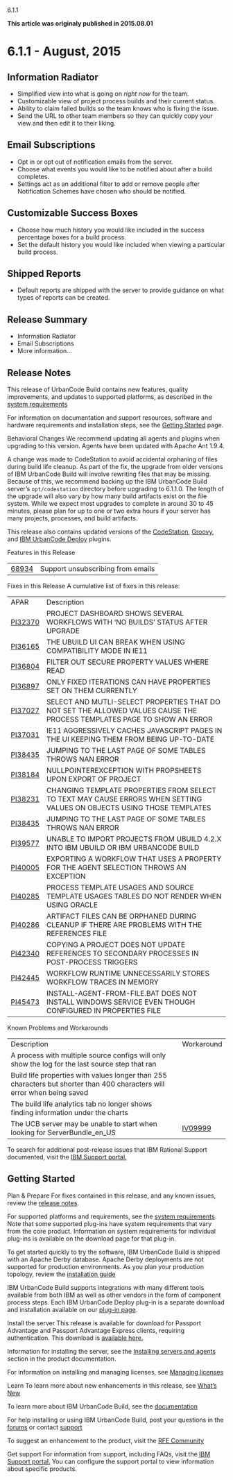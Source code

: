 





6.1.1

**This article was originaly published in 2015.08.01**


6.1.1 - August, 2015
====================





Information Radiator
--------------------


* Simplified view into what is going on *right now* for the team.
* Customizable view of project process builds and their current status.
* Ability to claim failed builds so the team knows who is fixing the issue.
* Send the URL to other team members so they can quickly copy your view and then edit it to their liking.




Email Subscriptions
-------------------


* Opt in or opt out of notification emails from the server.
* Choose what events you would like to be notified about after a build completes.
* Settings act as an additional filter to add or remove people after Notification Schemes have chosen who should be notified.




Customizable Success Boxes
--------------------------


* Choose how much history you would like included in the success percentage boxes for a build process.
* Set the default history you would like included when viewing a particular build process.




Shipped Reports
---------------


* Default reports are shipped with the server to provide guidance on what types of reports can be created.


Release Summary
---------------

  
* Information Radiator
* Email Subscriptions
* More information...

Release Notes
-------------

  

This release of UrbanCode Build contains new features, quality improvements, and updates to supported platforms, as described in the [system requirements](http://www-03.ibm.com/software/products/en/ucbuild)


For information on documentation and support resources, software and hardware requirements and installation steps, see the [Getting Started](../getting-started) page.





Behavioral Changes
We recommend updating all agents and plugins when upgrading to this version. Agents have been updated with Apache Ant 1.9.4.


A change was made to CodeStation to avoid accidental orphaning of files during build life cleanup. As part of the fix, the upgrade from older versions of IBM UrbanCode Build will involve rewriting files that may be missing. Because of this, we recommend backing up the IBM UrbanCode Build server’s `opt/codestation` directory before upgrading to 6.1.1.0. The length of the upgrade will also vary by how many build artifacts exist on the file system. While we expect most upgrades to complete in around 30 to 45 minutes, please plan for up to one or two extra hours if your server has many projects, processes, and build artifacts.


This release also contains updated versions of the [CodeStation](https://developer.ibm.com/urbancode/plugin/codestation-ubuild/), [Groovy](https://developer.ibm.com/urbancode/plugin/groovy-ubuild/), and [IBM UrbanCode Deploy](https://developer.ibm.com/urbancode/plugin/ibm-urbancode-deploy/) plugins.





Features in this Release


|  |  |
| --- | --- |
| [68934](https://www.ibm.com/developerworks/rfe/execute?use_case=viewRfe&CR_ID=68934) | Support unsubscribing from emails |





Fixes in this Release
A cumulative list of fixes in this release:




|  |  |
| --- | --- |
| APAR | Description |
| [PI32370](http://www.ibm.com/support/docview.wss?uid=swg1PI32370) | PROJECT DASHBOARD SHOWS SEVERAL WORKFLOWS WITH ‘NO BUILDS’ STATUS AFTER UPGRADE |
| [PI36165](http://www.ibm.com/support/docview.wss?uid=swg1PI36165) | THE UBUILD UI CAN BREAK WHEN USING COMPATIBILITY MODE IN IE11 |
| [PI36804](http://www.ibm.com/support/docview.wss?uid=swg1PI36804) | FILTER OUT SECURE PROPERTY VALUES WHERE READ |
| [PI36897](http://www.ibm.com/support/docview.wss?uid=swg1PI36897) | ONLY FIXED ITERATIONS CAN HAVE PROPERTIES SET ON THEM CURRENTLY |
| [PI37027](http://www.ibm.com/support/docview.wss?uid=swg1PI37027) | SELECT AND MUTLI-SELECT PROPERTIES THAT DO NOT SET THE ALLOWED VALUES CAUSE THE PROCESS TEMPLATES PAGE TO SHOW AN ERROR |
| [PI37031](http://www.ibm.com/support/docview.wss?uid=swg1PI37031) | IE11 AGGRESSIVELY CACHES JAVASCRIPT PAGES IN THE UI KEEPING THEM FROM BEING UP-TO-DATE |
| [PI38435](http://www.ibm.com/support/docview.wss?uid=swg1PI38435) | JUMPING TO THE LAST PAGE OF SOME TABLES THROWS NAN ERROR |
| [PI38184](http://www.ibm.com/support/docview.wss?uid=swg1PI38184) | NULLPOINTEREXCEPTION WITH PROPSHEETS UPON EXPORT OF PROJECT |
| [PI38231](http://www.ibm.com/support/docview.wss?uid=swg1PI38231) | CHANGING TEMPLATE PROPERTIES FROM SELECT TO TEXT MAY CAUSE ERRORS WHEN SETTING VALUES ON OBJECTS USING THOSE TEMPLATES |
| [PI38435](http://www.ibm.com/support/docview.wss?uid=swg1PI38435) | JUMPING TO THE LAST PAGE OF SOME TABLES THROWS NAN ERROR |
| [PI39577](http://www.ibm.com/support/docview.wss?uid=swg1PI39577) | UNABLE TO IMPORT PROJECTS FROM UBUILD 4.2.X INTO IBM UBUILD OR IBM URBANCODE BUILD |
| [PI40005](http://www.ibm.com/support/docview.wss?uid=swg1PI40005) | EXPORTING A WORKFLOW THAT USES A PROPERTY FOR THE AGENT SELECTION THROWS AN EXCEPTION |
| [PI40285](http://www.ibm.com/support/docview.wss?uid=swg1PI40285) | PROCESS TEMPLATE USAGES AND SOURCE TEMPLATE USAGES TABLES DO NOT RENDER WHEN USING ORACLE |
| [PI40286](http://www.ibm.com/support/docview.wss?uid=swg1PI40286) | ARTIFACT FILES CAN BE ORPHANED DURING CLEANUP IF THERE ARE PROBLEMS WITH THE REFERENCES FILE |
| [PI42340](http://www.ibm.com/support/docview.wss?uid=swg1PI42340) | COPYING A PROJECT DOES NOT UPDATE REFERENCES TO SECONDARY PROCESSES IN POST-PROCESS TRIGGERS |
| [PI42445](http://www.ibm.com/support/docview.wss?uid=swg1PI42445) | WORKFLOW RUNTIME UNNECESSARILY STORES WORKFLOW TRACES IN MEMORY |
| [PI45473](http://www.ibm.com/support/docview.wss?uid=swg1PI45473) | INSTALL-AGENT-FROM-FILE.BAT DOES NOT INSTALL WINDOWS SERVICE EVEN THOUGH CONFIGURED IN PROPERTIES FILE |





Known Problems and Workarounds


|  |  |
| --- | --- |
| Description | Workaround |
| A process with multiple source configs will only show the log for the last source step that ran |  |
| Build life properties with values longer than 255 characters but shorter than 400 characters will error when being saved |  |
| The build life analytics tab no longer shows finding information under the charts |  |
| The UCB server may be unable to start when looking for ServerBundle\_en\_US | [IV09999](http://www-01.ibm.com/support/docview.wss?uid=swg1IV09999) |


To search for additional post-release issues that IBM Rational Support documented, visit the [IBM Support portal.](https://www-947.ibm.com/support/entry/myportal/support?brandind=Rational)


Getting Started
---------------

  

Plan & Prepare
For fixes contained in this release, and any known issues, review the [release notes](../release-notes).


For supported platforms and requirements, see the [system requirements](http://www-03.ibm.com/software/products/en/ucbuild). Note that some supported plug-ins have system requirements that vary from the core product. Information on system requirements for individual plug-ins is available on the download page for that plug-in.


To get started quickly to try the software, IBM UrbanCode Build is shipped with an Apache Derby database. Apache Derby deployments are not supported for production environments. As you plan your production topology, review the [installation guide](http://www-01.ibm.com/support/knowledgecenter/SS8NMD_6.1.1/com.ibm.ucbuild.doc/topics/arch_ch.html)


IBM UrbanCode Build supports integrations with many different tools available from both IBM as well as other vendors in the form of component process steps. Each IBM UrbanCode Deploy plug-in is a separate download and installation available on our [plug-in page](https://developer.ibm.com/urbancode/plugins/ubuild/).





Install the server
This release is available for download for Passport Advantage and Passport Advantage Express clients, requiring authentication. This download is [available here.](https://www-112.ibm.com/software/howtobuy/softwareandservices/passportadvantage)


Information for installing the server, see the [Installing servers and agents](http://www-01.ibm.com/support/knowledgecenter/SS8NMD_6.1.1/com.ibm.ucbuild.doc/topics/install_ch.html) section in the product documentation.


For information on installing and managing licenses, see [Managing licenses](http://www-01.ibm.com/support/knowledgecenter/SS8NMD_6.1.1/com.ibm.ucbuild.doc/topics/licenseManage.html)



Learn
To learn more about new enhancements in this release, see [What’s New](..) 


To learn more about IBM UrbanCode Build, see the  [documentation](http://www-01.ibm.com/support/knowledgecenter/SS8NMD_6.1.1/com.ibm.ucbuild.doc/ucb61_welcome.html)


For help installing or using IBM UrbanCode Build, post your questions in the [forums](https://developer.ibm.com/answers?community=urbancode) or contact  [support](http://www-947.ibm.com/support/entry/portal/support?brandind=Rational)


To suggest an enhancement to the product, visit the [RFE Community](http://www.ibm.com/developerworks/rfe/execute?use_case=submitRfe)





Get support
For information from support, including FAQs, visit the [IBM Support portal.](http://www-947.ibm.com/support/entry/portal/support?brandind=Rational) You can configure the support portal to view information about specific products.







